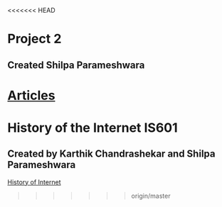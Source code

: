 <<<<<<< HEAD
# Project 2 
## Created  Shilpa Parameshwara
[Articles](http://shil-kar.eastus.azurecontainer.io)
=======
# History of the Internet IS601
## Created by Karthik Chandrashekar and Shilpa Parameshwara
[History of Internet](http://shil-kar.eastus.azurecontainer.io)
>>>>>>> origin/master
